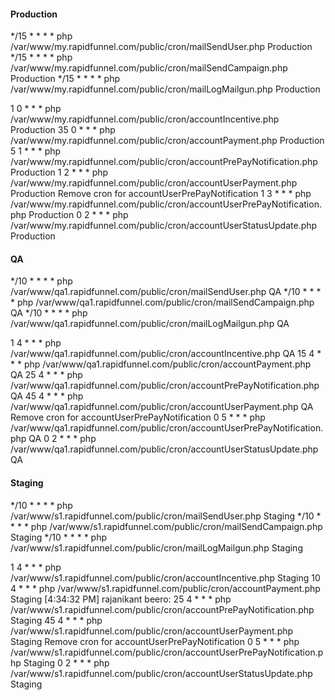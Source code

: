 #### Production ########
*/15 * * * * php /var/www/my.rapidfunnel.com/public/cron/mailSendUser.php Production
*/15 * * * * php /var/www/my.rapidfunnel.com/public/cron/mailSendCampaign.php Production
*/15 * * * * php /var/www/my.rapidfunnel.com/public/cron/mailLogMailgun.php Production

1 0 * * * php /var/www/my.rapidfunnel.com/public/cron/accountIncentive.php Production
35 0 * * * php /var/www/my.rapidfunnel.com/public/cron/accountPayment.php Production
5 1 * * * php /var/www/my.rapidfunnel.com/public/cron/accountPrePayNotification.php Production
1 2 * * * php /var/www/my.rapidfunnel.com/public/cron/accountUserPayment.php Production
Remove cron for accountUserPrePayNotification
1 3 * * * php /var/www/my.rapidfunnel.com/public/cron/accountUserPrePayNotification.php Production
0 2 * * * php /var/www/my.rapidfunnel.com/public/cron/accountUserStatusUpdate.php Production



#### QA #######
*/10 * * * * php /var/www/qa1.rapidfunnel.com/public/cron/mailSendUser.php QA
*/10 * * * * php /var/www/qa1.rapidfunnel.com/public/cron/mailSendCampaign.php QA
*/10 * * * * php /var/www/qa1.rapidfunnel.com/public/cron/mailLogMailgun.php QA

1 4 * * * php /var/www/qa1.rapidfunnel.com/public/cron/accountIncentive.php QA
15 4 * * * php /var/www/qa1.rapidfunnel.com/public/cron/accountPayment.php QA
25 4 * * * php /var/www/qa1.rapidfunnel.com/public/cron/accountPrePayNotification.php QA
45 4 * * * php /var/www/qa1.rapidfunnel.com/public/cron/accountUserPayment.php QA
Remove cron for accountUserPrePayNotification
0 5 * * * php /var/www/qa1.rapidfunnel.com/public/cron/accountUserPrePayNotification.php QA
0 2 * * * php /var/www/qa1.rapidfunnel.com/public/cron/accountUserStatusUpdate.php QA


#### Staging ######
*/10 * * * * php /var/www/s1.rapidfunnel.com/public/cron/mailSendUser.php Staging
*/10 * * * * php /var/www/s1.rapidfunnel.com/public/cron/mailSendCampaign.php Staging
*/10 * * * * php /var/www/s1.rapidfunnel.com/public/cron/mailLogMailgun.php Staging

1 4 * * * php /var/www/s1.rapidfunnel.com/public/cron/accountIncentive.php Staging
10 4 * * * php /var/www/s1.rapidfunnel.com/public/cron/accountPayment.php Staging
[4:34:32 PM] rajanikant beero: 25 4 * * * php /var/www/s1.rapidfunnel.com/public/cron/accountPrePayNotification.php Staging
45 4 * * * php /var/www/s1.rapidfunnel.com/public/cron/accountUserPayment.php Staging
Remove cron for accountUserPrePayNotification
0 5 * * * php /var/www/s1.rapidfunnel.com/public/cron/accountUserPrePayNotification.php Staging
0 2 * * * php /var/www/s1.rapidfunnel.com/public/cron/accountUserStatusUpdate.php Staging

